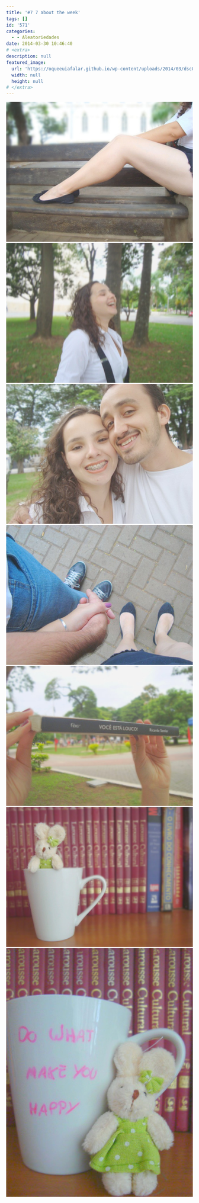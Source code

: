 ```yaml
---
title: '#7 7 about the week'
tags: []
id: '571'
categories:
  - - Aleatoriedades
date: 2014-03-30 10:46:40
# <extra>
description: null
featured_image: 
  url: 'https://oqueeuiafalar.github.io/wp-content/uploads/2014/03/dsc02409.jpg?w=650'
  width: null
  height: null
# </extra>
---
```


[![Image](/wp-content/uploads/2014/03/dsc02409.jpg?w=650)](/wp-content/uploads/2014/03/dsc02409.jpg) [![Image](/wp-content/uploads/2014/03/dsc02405.jpg?w=650)](/wp-content/uploads/2014/03/dsc02405.jpg) [![Image](/wp-content/uploads/2014/03/dsc02424.jpg?w=650)](/wp-content/uploads/2014/03/dsc02424.jpg) [![Image](/wp-content/uploads/2014/03/dsc02423.jpg?w=650)](/wp-content/uploads/2014/03/dsc02423.jpg) [![Image](/wp-content/uploads/2014/03/dsc02430.jpg?w=650)](/wp-content/uploads/2014/03/dsc02430.jpg) [![Image](/wp-content/uploads/2014/03/dsc02440.jpg?w=650)](/wp-content/uploads/2014/03/dsc02440.jpg) [![Image](/wp-content/uploads/2014/03/dsc02442.jpg?w=650)](/wp-content/uploads/2014/03/dsc02442.jpg)

